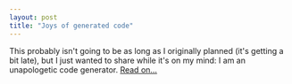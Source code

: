 ```yaml
---
layout: post
title: "Joys of generated code"
---
```




This probably isn't going to be as long as I originally planned (it's getting a bit late), but I just wanted to share while it's on my mind: I am an unapologetic code generator. <a href="/programming/code_generation_fun.html">Read on...</a>


